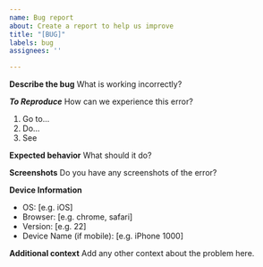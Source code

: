 ```yaml
---
name: Bug report
about: Create a report to help us improve
title: "[BUG]"
labels: bug
assignees: ''

---
```


**Describe the bug**
What is working incorrectly?

***To Reproduce***
How can we experience this error?
1. Go to...
2. Do...
3. See

**Expected behavior**
What should it do?

**Screenshots**
Do you have any screenshots of the error?

**Device Information**
 - OS: [e.g. iOS]
 - Browser: [e.g. chrome, safari]
 - Version: [e.g. 22]
 - Device Name (if mobile): [e.g. iPhone 1000]


**Additional context**
Add any other context about the problem here.
